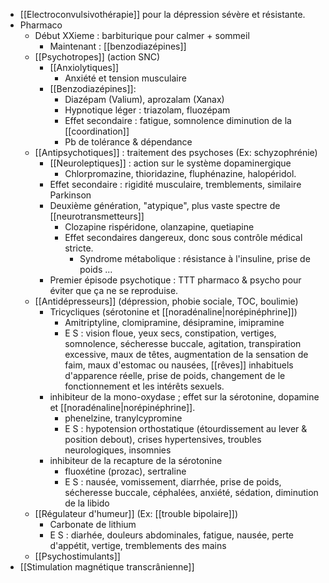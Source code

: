 

- [[Electroconvulsivothérapie]] pour la dépression sévère et résistante.
- Pharmaco
	- Début XXieme : barbiturique pour calmer + sommeil
		- Maintenant : [[benzodiazépines]] 
	- [[Psychotropes]] (action SNC)
		- [[Anxiolytiques]] 
			- Anxiété et tension musculaire 
		- [[Benzodiazépines]]:
			- Diazépam (Valium), aprozalam (Xanax) 
			- Hypnotique léger : triazolam, fluozépam
			- Effet secondaire : fatigue, somnolence diminution de la [[coordination]] 
			- Pb de  tolérance & dépendance 
	- [[Antipsychotiques]] : traitement des psychoses (Ex: schyzophrénie)
		- [[Neuroleptiques]] : action sur le système dopaminergique
			- Chlorpromazine, thioridazine, fluphénazine, halopéridol. 
		- Effet secondaire : rigidité musculaire, tremblements, similaire Parkinson
		- Deuxième génération, "atypique", plus vaste spectre de [[neurotransmetteurs]]
			- Clozapine rispéridone, olanzapine, quetiapine
			- Effet secondaires dangereux, donc sous contrôle médical stricte.
				- Syndrome métabolique : résistance à l'insuline, prise de poids ... 
		- Premier épisode psychotique : TTT pharmaco & psycho pour éviter que ça ne se reproduise. 
	- [[Antidépresseurs]] (dépression, phobie sociale, TOC, boulimie)
		- Tricycliques (sérotonine et [[noradénaline|norépinéphrine]])
			- Amitriptyline, clomipramine, désipramine, imipramine
			- E S  : vision floue, yeux secs, constipation, vertiges, somnolence, sécheresse buccale, agitation, transpiration excessive, maux de têtes, augmentation de la sensation de faim, maux d'estomac ou nausées, [[rêves]] inhabituels d'apparence réelle, prise de poids, changement de le fonctionnement et les intérêts sexuels. 
		- inhibiteur de la mono-oxydase ; effet sur la sérotonine, dopamine et [[noradénaline|norépinéphrine]]. 
			- phenelzine, tranylcypromine
			- E S : hypotension orthostatique (étourdissement au lever & position debout), crises hypertensives, troubles neurologiques, insomnies 
		- inhibiteur de la recapture de la sérotonine
			- fluoxétine (prozac), sertraline 
			- E S : nausée, vomissement, diarrhée, prise de poids, sécheresse buccale, céphalées, anxiété, sédation, diminution de la libido 
	- [[Régulateur d'humeur]] (Ex: [[trouble bipolaire]])
		- Carbonate de lithium
		- E S : diarhée, douleurs abdominales, fatigue, nausée, perte d'appétit, vertige, tremblements des mains
	- [[Psychostimulants]]
- [[Stimulation magnétique transcrânienne]] 